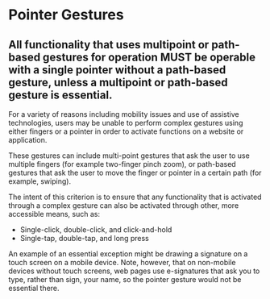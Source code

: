 # Pointer Gestures

## All functionality that uses multipoint or path-based gestures for operation MUST be operable with a single pointer without a path-based gesture, unless a multipoint or path-based gesture is essential.

For a variety of reasons including mobility issues and use of assistive technologies, users may be unable to perform complex gestures using either fingers or a pointer in order to activate functions on a website or application. 

These gestures can include multi-point gestures that ask the user to use multiple fingers (for example two-finger pinch zoom), or path-based gestures that ask the user to move the finger or pointer in a certain path (for example, swiping).

The intent of this criterion is to ensure that any functionality that is activated through a complex gesture can also be activated through other, more accessible means, such as:

- Single-click, double-click, and click-and-hold
- Single-tap, double-tap, and long press

An example of an essential exception might be drawing a signature on a touch screen on a mobile device. Note, however, that on non-mobile devices without touch screens, web pages use e-signatures that ask you to type, rather than sign, your name, so the pointer gesture would not be essential there.
